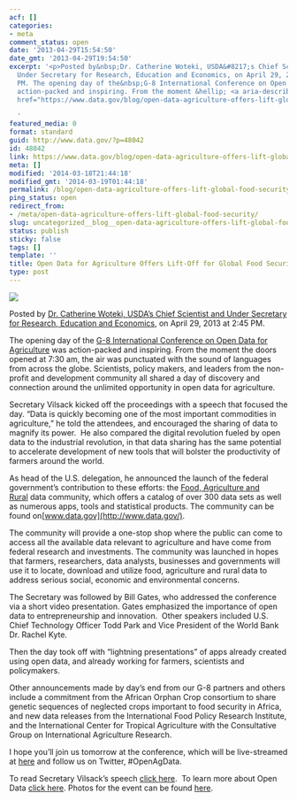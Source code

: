 ```yaml
---
acf: []
categories:
- meta
comment_status: open
date: '2013-04-29T15:54:50'
date_gmt: '2013-04-29T19:54:50'
excerpt: '<p>Posted by&nbsp;Dr. Catherine Woteki, USDA&#8217;s Chief Scientist and
  Under Secretary for Research, Education and Economics, on April 29, 2013 at 2:45
  PM. The opening day of the&nbsp;G-8 International Conference on Open Data for Agriculture&nbsp;was
  action-packed and inspiring. From the moment &hellip; <a aria-describedby="post-title-48042"
  href="https://www.data.gov/blog/open-data-agriculture-offers-lift-global-food-security">Continued</a></p>

  '
featured_media: 0
format: standard
guid: http://www.data.gov/?p=48042
id: 48042
link: https://www.data.gov/blog/open-data-agriculture-offers-lift-global-food-security
meta: []
modified: '2014-03-18T21:44:18'
modified_gmt: '2014-03-19T01:44:18'
permalink: /blog/open-data-agriculture-offers-lift-global-food-security/
ping_status: open
redirect_from:
- /meta/open-data-agriculture-offers-lift-global-food-security/
slug: uncategorized__blog__open-data-agriculture-offers-lift-global-food-security
status: publish
sticky: false
tags: []
template: ''
title: Open Data for Agriculture Offers Lift-Off for Global Food Security
type: post
---
```

![](https://farm9.staticflickr.com/8124/8692511675_b8789218a8.jpg)


Posted by [Dr. Catherine Woteki, USDA’s Chief Scientist and Under Secretary for Research, Education and Economics](http://blogs.usda.gov/author/bweaver/ "Posts by Dr. Catherine Woteki, USDA's Chief Scientist and Under Secretary for Research, Education and Economics"), on April 29, 2013 at 2:45 PM.


The opening day of the [G-8 International Conference on Open Data for Agriculture](http://www.data.gov/food/page/events) was action-packed and inspiring. From the moment the doors opened at 7:30 am, the air was punctuated with the sound of languages from across the globe. Scientists, policy makers, and leaders from the non-profit and development community all shared a day of discovery and connection around the unlimited opportunity in open data for agriculture.


Secretary Vilsack kicked off the proceedings with a speech that focused the day. “Data is quickly becoming one of the most important commodities in agriculture,” he told the attendees, and encouraged the sharing of data to magnify its power.  He also compared the digital revolution fueled by open data to the industrial revolution, in that data sharing has the same potential to accelerate development of new tools that will bolster the productivity of farmers around the world.


As head of the U.S. delegation, he announced the launch of the federal government’s contribution to these efforts: the [Food, Agriculture and Rural](http://www.data.gov/food/community/food) data community, which offers a catalog of over 300 data sets as well as numerous apps, tools and statistical products. The community can be found on[www.data.gov](http://www.data.gov/).


The community will provide a one-stop shop where the public can come to access all the available data relevant to agriculture and have come from federal research and investments. The community was launched in hopes that farmers, researchers, data analysts, businesses and governments will use it to locate, download and utilize food, agriculture and rural data to address serious social, economic and environmental concerns.


The Secretary was followed by Bill Gates, who addressed the conference via a short video presentation. Gates emphasized the importance of open data to entrepreneurship and innovation.  Other speakers included U.S. Chief Technology Officer Todd Park and Vice President of the World Bank Dr. Rachel Kyte.


Then the day took off with “lightning presentations” of apps already created using open data, and already working for farmers, scientists and policymakers.


Other announcements made by day’s end from our G-8 partners and others include a commitment from the African Orphan Crop consortium to share genetic sequences of neglected crops important to food security in Africa, and new data releases from the International Food Policy Research Institute, and the International Center for Tropical Agriculture with the Consultative Group on International Agriculture Research.


I hope you’ll join us tomorrow at the conference, which will be live-streamed at [here](http://usda.gov/wps/portal/usda/usdamedia?navid=USDA_LIVE) and follow us on Twitter, #OpenAgData.


To read Secretary Vilsack’s speech [click here](http://www.usda.gov/wps/portal/usda/usdahome?contentidonly=true&contentid=2013/04/0078.xml).  To learn more about Open Data [click here](http://www.usda.gov/wps/portal/usda/usdahome?contentid=2013/04/0079.xml&contentidonly=true). Photos for the event can be found [here](http://www.flickr.com/photos/usdagov/sets/72157633365547585/).


